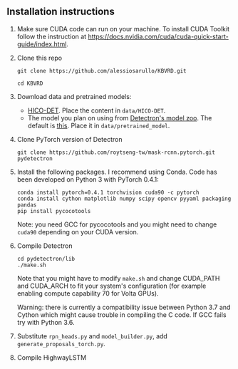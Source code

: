 ## Installation instructions

1) Make sure CUDA code can run on your machine. To install CUDA Toolkit follow 
    the instruction at https://docs.nvidia.com/cuda/cuda-quick-start-guide/index.html.

1) Clone this repo 
    
    `git clone https://github.com/alessiosarullo/KBVRD.git`
    
    `cd KBVRD`
    
1) Download data and pretrained models:

    - [HICO-DET](http://www-personal.umich.edu/~ywchao/hico/). Place the content in `data/HICO-DET`.
    - The model you plan on using from [Detectron's model zoo](https://github.com/facebookresearch/Detectron/blob/master/MODEL_ZOO.md).
    The default is [this](https://dl.fbaipublicfiles.com/detectron/35858828/12_2017_baselines/e2e_mask_rcnn_R-50-C4_2x.yaml.01_46_47.HBThTerB/output/train/coco_2014_train%3Acoco_2014_valminusminival/generalized_rcnn/model_final.pkl).
    Place it in `data/pretrained_model`.
    
1) Clone PyTorch version of Detectron

    `git clone https://github.com/roytseng-tw/mask-rcnn.pytorch.git pydetectron`
    
1) Install the following packages. I recommend using Conda. Code has been developed 
    on Python 3 with PyTorch 0.4.1:
        
    ```
    conda install pytorch=0.4.1 torchvision cuda90 -c pytorch
    conda install cython matplotlib numpy scipy opencv pyyaml packaging pandas
    pip install pycocotools
    ```
        
    Note: you need GCC for pycocotools and you might need to change 
    `cuda90`  depending on your CUDA version.
    
1) Compile Detectron

    ```
    cd pydetectron/lib
    ./make.sh
    ```
    Note that you might have to modify `make.sh`  and change CUDA_PATH and CUDA_ARCH to fit
    your system's configuration (for example enabling compute capability 70 for Volta GPUs).
    
    Warning: there is currently a compatibility issue between Python 3.7 
    and Cython which might cause trouble in compiling the C code. 
    If GCC fails try with Python 3.6.

1) Substitute `rpn_heads.py` and `model_builder.py`, add `generate_proposals_torch.py`.
    
1) Compile HighwayLSTM